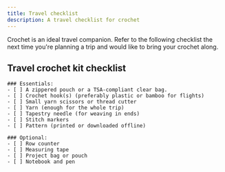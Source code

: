 ```yaml
---
title: Travel checklist
description: A travel checklist for crochet
---
```

Crochet is an ideal travel companion. Refer to the following checklist the next time you're planning a trip and would like to bring your crochet along.

## Travel crochet kit checklist
```plaintext
### Essentials:
- [ ] A zippered pouch or a TSA-compliant clear bag.
- [ ] Crochet hook(s) (preferably plastic or bamboo for flights)
- [ ] Small yarn scissors or thread cutter
- [ ] Yarn (enough for the whole trip)
- [ ] Tapestry needle (for weaving in ends)
- [ ] Stitch markers
- [ ] Pattern (printed or downloaded offline)

### Optional:
- [ ] Row counter
- [ ] Measuring tape
- [ ] Project bag or pouch
- [ ] Notebook and pen
```
